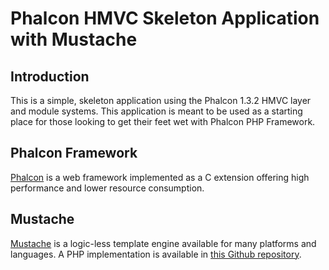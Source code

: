 Phalcon HMVC Skeleton Application with Mustache
=======================

Introduction
------------

This is a simple, skeleton application using the Phalcon 1.3.2 HMVC layer and module
systems. This application is meant to be used as a starting place for those
looking to get their feet wet with Phalcon PHP Framework.

Phalcon Framework
------------

[Phalcon](https://github.com/phalcon/cphalcon) is a web framework implemented as a C extension offering high performance and lower resource consumption.


Mustache
--------
[Mustache](https://github.com/bobthecow/mustache.php) is a logic-less template engine available
for many platforms and languages. A PHP implementation is available in
[this Github repository](https://github.com/bobthecow/mustache.php).
